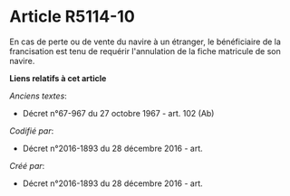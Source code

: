 # Article R5114-10

En cas de perte ou de vente du navire à un étranger, le bénéficiaire de la francisation est tenu de requérir l'annulation de
la fiche matricule de son navire.

**Liens relatifs à cet article**

_Anciens textes_:

  - Décret n°67-967 du 27 octobre 1967 - art. 102 (Ab)

_Codifié par_:

  - Décret n°2016-1893 du 28 décembre 2016 - art.

_Créé par_:

  - Décret n°2016-1893 du 28 décembre 2016 - art.
